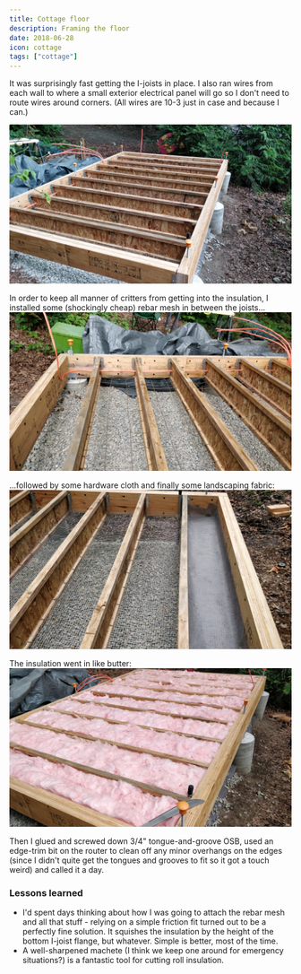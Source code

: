 ```yaml
---
title: Cottage floor
description: Framing the floor
date: 2018-06-28
icon: cottage
tags: ["cottage"]
---
```


It was surprisingly fast getting the I-joists in place. 
I also ran wires from each wall to where a small exterior electrical panel will go so I don't need to route wires around corners.
(All wires are 10-3 just in case and because I can.)

![](images/IMG_20180627_175057.jpg "Floor system I-joists")


In order to keep all manner of critters from getting into the insulation, I installed some (shockingly cheap) rebar mesh in between the joists...
![](images/IMG_20180627_175108.jpg "Floor system rebar mesh")

...followed by some hardware cloth and finally some landscaping fabric:
![](images/IMG_20180628_111534.jpg "Floor system hardware cloth and landscaping fabric")

The insulation went in like butter:
![](images/IMG_20180628_121454.jpg "Floor system insulation")

Then I glued and screwed down 3/4" tongue-and-groove OSB, used an edge-trim bit on the router to clean off any minor overhangs on the edges (since I didn't quite get the tongues and grooves to fit so it got a touch weird) and called it a day.


### Lessons learned
* I'd spent days thinking about how I was going to attach the rebar mesh and all that stuff - relying on a simple friction fit turned out to be a perfectly fine solution. It squishes the insulation by the height of the bottom I-joist flange, but whatever. Simple is better, most of the time.
* A well-sharpened machete (I think we keep one around for emergency situations?) is a fantastic tool for cutting roll insulation.
